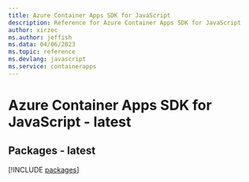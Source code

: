 ```yaml
---
title: Azure Container Apps SDK for JavaScript
description: Reference for Azure Container Apps SDK for JavaScript
author: xirzec
ms.author: jeffish
ms.data: 04/06/2023
ms.topic: reference
ms.devlang: javascript
ms.service: containerapps
---
```

# Azure Container Apps SDK for JavaScript - latest
## Packages - latest
[!INCLUDE [packages](container-apps-index.md)]